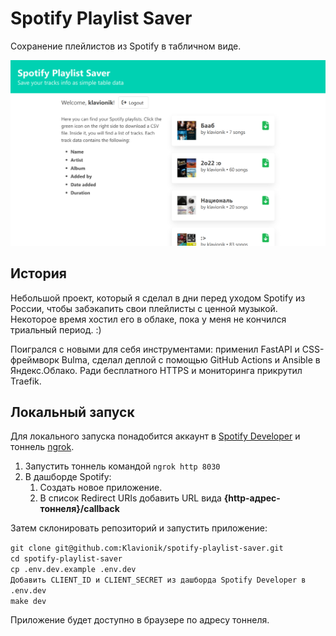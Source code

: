 # Spotify Playlist Saver

Сохранение плейлистов из Spotify в табличном виде. 

![Playlists](./screenshots/playlists.png)

## История
Небольшой проект, который я сделал в дни перед уходом Spotify из России, чтобы забэкапить
свои плейлисты с ценной музыкой. Некоторое время хостил его в облаке, пока у меня не 
кончился триальный период. :)

Поигрался с новыми для себя инструментами: применил FastAPI и CSS-фреймворк Bulma, сделал 
деплой с помощью GitHub Actions и Ansible в Яндекс.Облако. Ради бесплатного HTTPS и 
мониторинга прикрутил Traefik.

## Локальный запуск
Для локального запуска понадобится аккаунт в [Spotify Developer](https://developer.spotify.com)
и тоннель [ngrok](https://ngrok.com).

1. Запустить тоннель командой `ngrok http 8030`
2. В дашборде Spotify:
   1. Создать новое приложение.
   2. В список Redirect URIs добавить URL вида **{http-адрес-тоннеля}/callback**

Затем склонировать репозиторий и запустить приложение:

`git clone git@github.com:Klavionik/spotify-playlist-saver.git`  
`cd spotify-playlist-saver`  
`cp .env.dev.example .env.dev`  
`Добавить CLIENT_ID и CLIENT_SECRET из дашборда Spotify Developer в .env.dev `  
`make dev`

Приложение будет доступно в браузере по адресу тоннеля.
